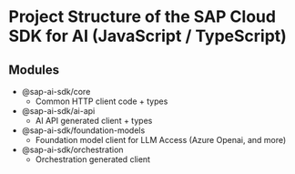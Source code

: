 # Project Structure of the SAP Cloud SDK for AI (JavaScript / TypeScript)

## Modules

- @sap-ai-sdk/core
    - Common HTTP client code + types
- @sap-ai-sdk/ai-api
    - AI API generated client + types
- @sap-ai-sdk/foundation-models
    - Foundation model client for LLM Access (Azure Openai, and more)
- @sap-ai-sdk/orchestration
    - Orchestration generated client
